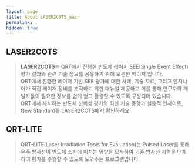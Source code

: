 ```yaml
---
layout: page
title: About LASER2COTS_main
permalink:
hidden: true
---
```


## LASER2COTS
> **LASER2COTS**는 QRT에서 진행한 반도체 레이저 SEE(Single Event Effect) 평가 결과와 관련 기술 정보를 공유하기 위해 오픈한 페이지 입니다.  
QRT에서 진행한 레이저 기반 SEE 평가에 대한 사례, 기술 자료, 그리고 엔지니어가 직접 레이저 장비를 조작하기 위한 매뉴얼 제공하고 이를 통해 연구자와 개발자들이 필요한 정보를 쉽게 얻고 활용할 수 있도록 구성되어 있습니다.  
QRT에서 제시하는 반도체 신뢰성 평가의 최신 기술 동향과 실용적 인사이트, New Standard를 LASER2COTS에서 확인하세요.


## QRT-LITE
> QRT-LITE(Laser Irradiation Tools for Evaluation)는 Pulsed Laser를 통해 우주 방사선이 반도체 소자에 미치는 영향을 모사하여 기존 방사선 시험을 대체하여 평가를 수행할 수 있도록 도와주는 프로그램입니다.
